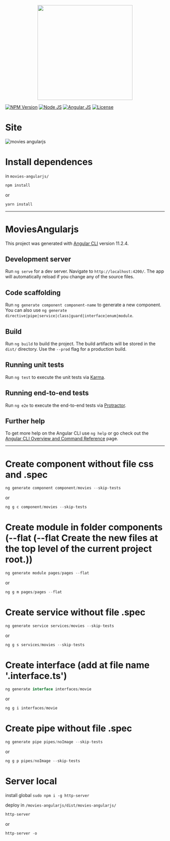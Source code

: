<p align="center">
    <img src="https://i.imgur.com/bF1WkFW.png" width="300">
</p>

[![NPM Version][npm-badge]][npm-url]
[![Node JS][node-badge]][node-url]
[![Angular JS][angular-badge]][angular-url]
[![License][license-badge]][license-url]

# Site
![movies angularjs](https://i.imgur.com/QZgwkql.png)

# Install dependences
in ```movies-angularjs/```

```bash
npm install
```
or
```bash
yarn install
```

***

# MoviesAngularjs

This project was generated with [Angular CLI](https://github.com/angular/angular-cli) version 11.2.4.

## Development server

Run `ng serve` for a dev server. Navigate to `http://localhost:4200/`. The app will automatically reload if you change any of the source files.

## Code scaffolding

Run `ng generate component component-name` to generate a new component. You can also use `ng generate directive|pipe|service|class|guard|interface|enum|module`.

## Build

Run `ng build` to build the project. The build artifacts will be stored in the `dist/` directory. Use the `--prod` flag for a production build.

## Running unit tests

Run `ng test` to execute the unit tests via [Karma](https://karma-runner.github.io).

## Running end-to-end tests

Run `ng e2e` to execute the end-to-end tests via [Protractor](http://www.protractortest.org/).

## Further help

To get more help on the Angular CLI use `ng help` or go check out the [Angular CLI Overview and Command Reference](https://angular.io/cli) page.

***

# Create component without file css and .spec
```javascript
ng generate component component/movies --skip-tests
```
or
```javascript
ng g c component/movies --skip-tests
```

# Create module in folder components (--flat (--flat Create the new files at the top level of the current project root.))
```javascript
ng generate module pages/pages --flat 
```
or
```javascript
ng g m pages/pages --flat 
```

# Create service without file .spec
```javascript
ng generate service services/movies --skip-tests
```
or
```javascript
ng g s services/movies --skip-tests
```

# Create interface (add at file name '.interface.ts')
```javascript
ng generate interface interfaces/movie
```
or
```javascript
ng g i interfaces/movie
```

# Create pipe without file .spec
```javascript
ng generate pipe pipes/noImage --skip-tests
```
or
```javascript
ng g p pipes/noImage --skip-tests
```

# Server local
install global ```sudo npm i -g http-server```

deploy in ```/movies-angularjs/dist/movies-angularjs/```

```javascript
http-server
```
or
```javascript
http-server -o
```

[npm-badge]: https://img.shields.io/badge/npm-v7.7.6-brightgreen
[npm-url]: https://www.npmjs.com
[node-badge]: https://img.shields.io/badge/nodejs-v14.16.0-brightgreen
[node-url]: https://nodejs.org/download/release/v12.16.1/
[angular-badge]: https://img.shields.io/badge/angular--CLI-11.2.7-brightgreen
[angular-url]: https://angular.io/cli/
[license-badge]: https://img.shields.io/badge/license-MIT-green.svg
[license-url]: https://opensource.org/licenses/MIT

